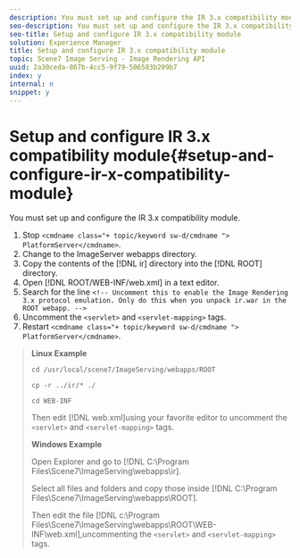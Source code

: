 ```yaml
---
description: You must set up and configure the IR 3.x compatibility module.
seo-description: You must set up and configure the IR 3.x compatibility module.
seo-title: Setup and configure IR 3.x compatibility module
solution: Experience Manager
title: Setup and configure IR 3.x compatibility module
topic: Scene7 Image Serving - Image Rendering API
uuid: 2a30ceda-867b-4cc5-9f79-506583b209b7
index: y
internal: n
snippet: y
---
```


# Setup and configure IR 3.x compatibility module{#setup-and-configure-ir-x-compatibility-module}

You must set up and configure the IR 3.x compatibility module.

1. Stop `<cmdname class="+ topic/keyword sw-d/cmdname ">  PlatformServer</cmdname>`.
1. Change to the ImageServer webapps directory.
1. Copy the contents of the [!DNL ir] directory into the [!DNL ROOT] directory.
1. Open [!DNL ROOT/WEB-INF/web.xml] in a text editor.
1. Search for the line `<!-- Uncomment this to enable the Image Rendering 3.x protocol emulation. Only do this when you unpack ir.war in the ROOT webapp. -->`
1. Uncomment the `<servlet>` and `<servlet-mapping>` tags.
1. Restart `<cmdname class="+ topic/keyword sw-d/cmdname ">  PlatformServer</cmdname>`.
>**Linux Example** 
>
>`cd /usr/local/scene7/ImageServing/webapps/ROOT` 
>
>`cp -r ../ir/* ./` 
>
>`cd WEB-INF` 
>
>Then edit [!DNL web.xml]using your favorite editor to uncomment the `<servlet>` and `<servlet-mapping>` tags. 
>
>**Windows Example** 
>
>Open Explorer and go to [!DNL C:\Program Files\Scene7\ImageServing\webapps\ir]. 
>
>Select all files and folders and copy those inside [!DNL C:\Program Files\Scene7\ImageServing\webapps\ROOT]. 
>
>Then edit the file [!DNL c:\Program Files\Scene7\ImageServing\webapps\ROOT\WEB-INF\web.xml],uncommenting the `<servlet>` and `<servlet-mapping>` tags. 

